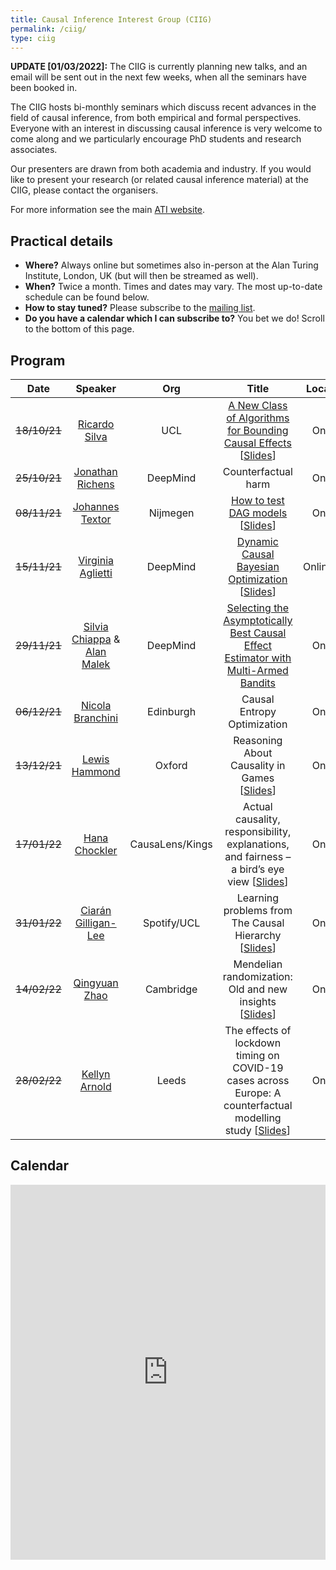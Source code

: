 ```yaml
---
title: Causal Inference Interest Group (CIIG)
permalink: /ciig/
type: ciig
---
```


**UPDATE [01/03/2022]:** The CIIG is currently planning new talks, and an email will be sent out in the next few weeks, when all the seminars have been booked in.

The CIIG hosts bi-monthly seminars which discuss recent advances in the field of causal inference, from both empirical and formal perspectives. Everyone with an interest in discussing causal inference is very welcome to come along and we particularly encourage PhD students and research associates.

Our presenters are drawn from both academia and industry. If you would like to present your research (or related causal inference material) at the CIIG, please contact the organisers.

For more information see the main [ATI website](https://www.turing.ac.uk/research/interest-groups/causal-inference).

## Practical details

* **Where?** Always online but sometimes also in-person at the Alan Turing Institute, London, UK (but will then be streamed as well).
* **When?** Twice a month. Times and dates may vary. The most up-to-date schedule can be found below.
* **How to stay tuned?** Please subscribe to the [mailing list](https://www.jiscmail.ac.uk/cgi-bin/wa-jisc.exe?SUBED1=CIIG&A=1).
* **Do you have a calendar which I can subscribe to?** You bet we do! Scroll to the bottom of this page.

## Program

| Date | Speaker | Org | Title |  Location |
| :-: | :-: | :-: | :-: | :-: |
| ~~18/10/21~~ | [Ricardo Silva](http://www.homepages.ucl.ac.uk/~ucgtrbd/) | UCL | [A New Class of Algorithms for Bounding Causal Effects](https://papers.nips.cc/paper/2020/hash/e8b1cbd05f6e6a358a81dee52493dd06-Abstract.html) [[Slides](../CIIG/slides/RS_slides_181021.pdf)] | Online |
| ~~25/10/21~~ | [Jonathan Richens](https://scholar.google.com/citations?user=VtfYF3EAAAAJ&hl=en) | DeepMind | Counterfactual harm | Online |
| ~~08/11/21~~ | [Johannes Textor](http://johannes-textor.name/) | Nijmegen | [How to test DAG models](https://currentprotocols.onlinelibrary.wiley.com/doi/10.1002/cpz1.45) [[Slides](../CIIG/slides/JT_slides_081121.pdf)] | Online |
| ~~15/11/21~~ | [Virginia Aglietti](https://scholar.google.com/citations?user=-itpVyoAAAAJ&hl=en) | DeepMind | [Dynamic Causal Bayesian Optimization](https://www.researchgate.net/publication/355648121_Dynamic_Causal_Bayesian_Optimization) [[Slides](../CIIG/slides/VA_slides_151121.pdf)] | Online/ATI |
| ~~29/11/21~~ | [Silvia Chiappa](https://csilviavr.github.io/) & [Alan Malek](http://alanmalek.com/) | DeepMind | [Selecting the Asymptotically Best Causal Effect Estimator with Multi-Armed Bandits](https://papers.nips.cc/paper/2021/file/b8102d1fa5df93e62cf26cd4400a0727-Paper.pdf) | Online |
| ~~06/12/21~~ | [Nicola Branchini](https://nicola144.github.io/about.html) | Edinburgh | Causal Entropy Optimization | Online |
| ~~13/12/21~~ | [Lewis Hammond](https://www.lewishammond.com/) | Oxford | Reasoning About Causality in Games [[Slides](../CIIG/slides/LH_slides_131221.pdf)] | Online |
| ~~17/01/22~~ | [Hana Chockler](https://www.kcl.ac.uk/people/hana-chockler) | CausaLens/Kings| Actual causality, responsibility, explanations, and fairness – a bird’s eye view [[Slides](../CIIG/slides/HC_slides_170122.pdf)] | Online |
| ~~31/01/22~~ | [Ciarán Gilligan-Lee](https://www.ciarangilliganlee.com/) | Spotify/UCL | Learning problems from The Causal Hierarchy [[Slides](../CIIG/slides/CL_slides_310122.pdf)]| Online |
| ~~14/02/22~~| [Qingyuan Zhao](http://www.statslab.cam.ac.uk/~qz280/) | Cambridge | Mendelian randomization: Old and new insights [[Slides](http://www.statslab.cam.ac.uk/~qz280/talk/penn-biostat-2021/)] | Online |
| ~~28/02/22~~ | [Kellyn Arnold](https://environment.leeds.ac.uk/geography/staff/9604/dr-kellyn-f-arnold) | Leeds | The effects of lockdown timing on COVID-19 cases across Europe: A counterfactual modelling study [[Slides](../CIIG/slides/KA_slides_010322.pdf)] | Online |

## Calendar

<div class="responsive-iframe-container big-container">
<iframe src="https://calendar.google.com/calendar/embed?height=600&wkst=1&bgcolor=%23ffffff&ctz=Europe%2FLondon&hl=en_GB&showTabs=1&showNav=1&showDate=1&showTitle=1&showCalendars=1&showTz=1&showPrint=0&src=djAxdWoya2szZTZiZGg3YWJwM3ZkNnJ2anNAZ3JvdXAuY2FsZW5kYXIuZ29vZ2xlLmNvbQ&color=%23795548" style="border-width:0" width="100%" height="600" frameborder="0" scrolling="no"></iframe>
</div>

<!-- --- -->
<!-- ![Causal inference is a strange thing](../images/causal-inference.png) -->
